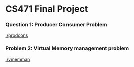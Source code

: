 # CS471 Final Project

### Question 1: Producer Consumer Problem
[./prodcons](https://github.com/AbelWeldaregay/Operating-Systems-Final-Project/tree/master/prodcons)

### Problem 2: Virtual Memory management problem
[./vmemman](https://github.com/AbelWeldaregay/Operating-Systems-Final-Project/tree/master/vmemman)

